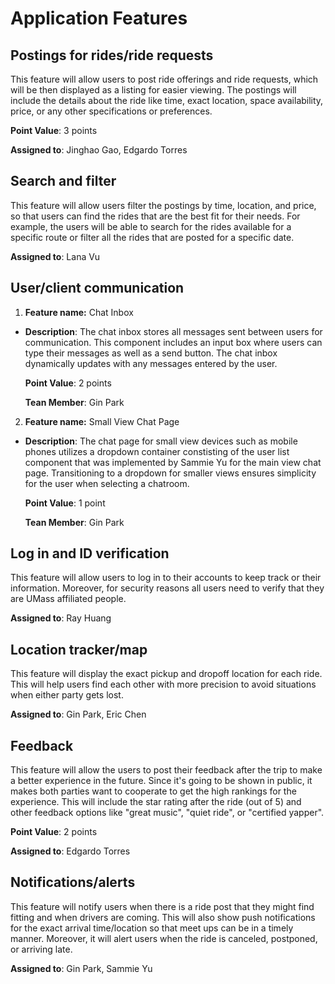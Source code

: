 
# Application Features

## Postings for rides/ride requests

This feature will allow users to post ride offerings and ride requests, which will be then displayed as a listing for easier viewing. The postings will include the details about the ride like time, exact location, space availability, price, or any other specifications or preferences.

**Point Value**: 3 points

**Assigned to**: Jinghao Gao, Edgardo Torres

## Search and filter

This feature will allow users filter the postings by time, location, and price, so that users can find the rides that are the best fit for their needs. For example, the users will be able to search for the rides available for a specific route or filter all the rides that are posted for a specific date. 

**Assigned to**: Lana Vu
  
## User/client communication

1. **Feature name:** Chat Inbox

- **Description**: The chat inbox stores all messages sent between users for communication. This component includes an input box where users can type their messages as well as a send button. The chat inbox dynamically updates with any messages entered by the user.

  **Point Value**: 2 points

  **Tean Member**: Gin Park

2. **Feature name:** Small View Chat Page

- **Description**: The chat page for small view devices such as mobile phones utilizes a dropdown container constisting of the user list component that was implemented by Sammie Yu for the main view chat page. Transitioning to a dropdown for smaller views ensures simplicity for the user when selecting a chatroom.

  **Point Value**: 1 point

  **Tean Member**: Gin Park

## Log in and ID verification

This feature will allow users to log in to their accounts to keep track or their information. Moreover, for security reasons all users need to verify that they are UMass affiliated people. 

**Assigned to**: Ray Huang

## Location tracker/map

This feature will display the exact pickup and dropoff location for each ride. This will help users find each other with more precision to avoid situations when either party gets lost. 

**Assigned to**: Gin Park, Eric Chen

## Feedback 

This feature will allow the users to post their feedback after the trip to make a better experience in the future. Since it's going to be shown in public, it makes both parties want to cooperate to get the high rankings for the experience. This will include the star rating after the ride (out of 5) and other feedback options like "great music", "quiet ride", or "certified yapper". 

**Point Value**: 2 points

**Assigned to**: Edgardo Torres

## Notifications/alerts

This feature will notify users when there is a ride post that they might find fitting and when drivers are coming. This will also show push notifications for the exact arrival time/location so that meet ups can be in a timely manner. Moreover, it will alert users when the ride is canceled, postponed, or arriving late. 

**Assigned to**: Gin Park, Sammie Yu
